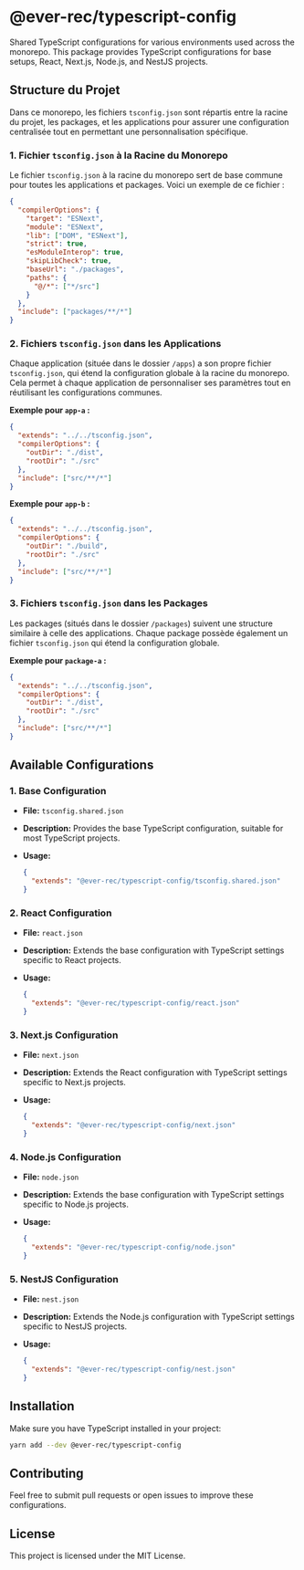 # @ever-rec/typescript-config

Shared TypeScript configurations for various environments used across the monorepo. This package provides TypeScript configurations for base setups, React, Next.js, Node.js, and NestJS projects.

## Structure du Projet

Dans ce monorepo, les fichiers `tsconfig.json` sont répartis entre la racine du projet, les packages, et les applications pour assurer une configuration centralisée tout en permettant une personnalisation spécifique.

### 1. Fichier `tsconfig.json` à la Racine du Monorepo

Le fichier `tsconfig.json` à la racine du monorepo sert de base commune pour toutes les applications et packages. Voici un exemple de ce fichier :

```json
{
  "compilerOptions": {
    "target": "ESNext",
    "module": "ESNext",
    "lib": ["DOM", "ESNext"],
    "strict": true,
    "esModuleInterop": true,
    "skipLibCheck": true,
    "baseUrl": "./packages",
    "paths": {
      "@/*": ["*/src"]
    }
  },
  "include": ["packages/**/*"]
}
```

### 2. Fichiers `tsconfig.json` dans les Applications

Chaque application (située dans le dossier `/apps`) a son propre fichier `tsconfig.json`, qui étend la configuration globale à la racine du monorepo. Cela permet à chaque application de personnaliser ses paramètres tout en réutilisant les configurations communes.

**Exemple pour `app-a` :**

```json
{
  "extends": "../../tsconfig.json",
  "compilerOptions": {
    "outDir": "./dist",
    "rootDir": "./src"
  },
  "include": ["src/**/*"]
}
```

**Exemple pour `app-b` :**

```json
{
  "extends": "../../tsconfig.json",
  "compilerOptions": {
    "outDir": "./build",
    "rootDir": "./src"
  },
  "include": ["src/**/*"]
}
```

### 3. Fichiers `tsconfig.json` dans les Packages

Les packages (situés dans le dossier `/packages`) suivent une structure similaire à celle des applications. Chaque package possède également un fichier `tsconfig.json` qui étend la configuration globale.

**Exemple pour `package-a` :**

```json
{
  "extends": "../../tsconfig.json",
  "compilerOptions": {
    "outDir": "./dist",
    "rootDir": "./src"
  },
  "include": ["src/**/*"]
}
```

## Available Configurations

### 1. Base Configuration

- **File:** `tsconfig.shared.json`
- **Description:** Provides the base TypeScript configuration, suitable for most TypeScript projects.
- **Usage:**

  ```json
  {
    "extends": "@ever-rec/typescript-config/tsconfig.shared.json"
  }
  ```

### 2. React Configuration

- **File:** `react.json`
- **Description:** Extends the base configuration with TypeScript settings specific to React projects.
- **Usage:**

  ```json
  {
    "extends": "@ever-rec/typescript-config/react.json"
  }
  ```

### 3. Next.js Configuration

- **File:** `next.json`
- **Description:** Extends the React configuration with TypeScript settings specific to Next.js projects.
- **Usage:**

  ```json
  {
    "extends": "@ever-rec/typescript-config/next.json"
  }
  ```

### 4. Node.js Configuration

- **File:** `node.json`
- **Description:** Extends the base configuration with TypeScript settings specific to Node.js projects.
- **Usage:**

  ```json
  {
    "extends": "@ever-rec/typescript-config/node.json"
  }
  ```

### 5. NestJS Configuration

- **File:** `nest.json`
- **Description:** Extends the Node.js configuration with TypeScript settings specific to NestJS projects.
- **Usage:**

  ```json
  {
    "extends": "@ever-rec/typescript-config/nest.json"
  }
  ```

## Installation

Make sure you have TypeScript installed in your project:

```bash
yarn add --dev @ever-rec/typescript-config
```

## Contributing

Feel free to submit pull requests or open issues to improve these configurations.

## License

This project is licensed under the MIT License.
